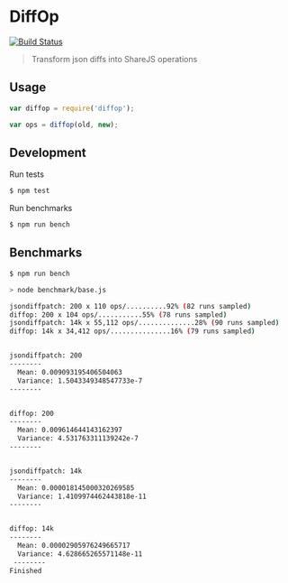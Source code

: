 # DiffOp

[![Build Status](https://travis-ci.org/codio/diffop.svg?branch=master)](https://travis-ci.org/codio/diffop)

> Transform json diffs into ShareJS operations


## Usage

```js
var diffop = require('diffop');

var ops = diffop(old, new);
```


## Development


Run tests

```bash
$ npm test
```


Run benchmarks

```bash
$ npm run bench
```


## Benchmarks

```bash
$ npm run bench

> node benchmark/base.js

jsondiffpatch: 200 x 110 ops/..........92% (82 runs sampled)
diffop: 200 x 104 ops/...........55% (78 runs sampled)
jsondiffpatch: 14k x 55,112 ops/..............28% (90 runs sampled)
diffop: 14k x 34,412 ops/...............16% (79 runs sampled)


jsondiffpatch: 200
--------
  Mean: 0.009093195406504063
  Variance: 1.5043349348547733e-7
--------


diffop: 200
--------
  Mean: 0.009614644143162397
  Variance: 4.531763311139242e-7
--------


jsondiffpatch: 14k
--------
  Mean: 0.000018145000320269585
  Variance: 1.4109974462443818e-11
--------


diffop: 14k
--------
  Mean: 0.00002905976249665717
  Variance: 4.628665265571148e-11
 --------
Finished
```
